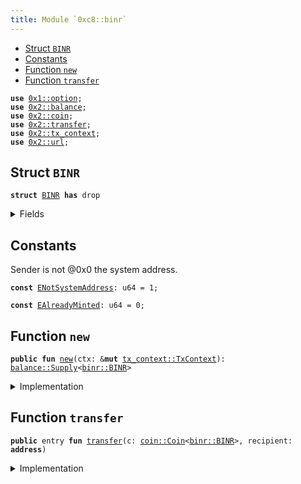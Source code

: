 ```yaml
---
title: Module `0xc8::binr`
---
```




-  [Struct `BINR`](#0xc8_binr_BINR)
-  [Constants](#@Constants_0)
-  [Function `new`](#0xc8_binr_new)
-  [Function `transfer`](#0xc8_binr_transfer)


<pre><code><b>use</b> <a href="../move-stdlib/option.md#0x1_option">0x1::option</a>;
<b>use</b> <a href="../sui-framework/balance.md#0x2_balance">0x2::balance</a>;
<b>use</b> <a href="../sui-framework/coin.md#0x2_coin">0x2::coin</a>;
<b>use</b> <a href="../sui-framework/transfer.md#0x2_transfer">0x2::transfer</a>;
<b>use</b> <a href="../sui-framework/tx_context.md#0x2_tx_context">0x2::tx_context</a>;
<b>use</b> <a href="../sui-framework/url.md#0x2_url">0x2::url</a>;
</code></pre>



<a name="0xc8_binr_BINR"></a>

## Struct `BINR`



<pre><code><b>struct</b> <a href="binr.md#0xc8_binr_BINR">BINR</a> <b>has</b> drop
</code></pre>



<details>
<summary>Fields</summary>


<dl>
<dt>
<code>dummy_field: bool</code>
</dt>
<dd>

</dd>
</dl>


</details>

<a name="@Constants_0"></a>

## Constants


<a name="0xc8_binr_ENotSystemAddress"></a>

Sender is not @0x0 the system address.


<pre><code><b>const</b> <a href="binr.md#0xc8_binr_ENotSystemAddress">ENotSystemAddress</a>: u64 = 1;
</code></pre>



<a name="0xc8_binr_EAlreadyMinted"></a>



<pre><code><b>const</b> <a href="binr.md#0xc8_binr_EAlreadyMinted">EAlreadyMinted</a>: u64 = 0;
</code></pre>



<a name="0xc8_binr_new"></a>

## Function `new`



<pre><code><b>public</b> <b>fun</b> <a href="binr.md#0xc8_binr_new">new</a>(ctx: &<b>mut</b> <a href="../sui-framework/tx_context.md#0x2_tx_context_TxContext">tx_context::TxContext</a>): <a href="../sui-framework/balance.md#0x2_balance_Supply">balance::Supply</a>&lt;<a href="binr.md#0xc8_binr_BINR">binr::BINR</a>&gt;
</code></pre>



<details>
<summary>Implementation</summary>


<pre><code><b>public</b> <b>fun</b> <a href="binr.md#0xc8_binr_new">new</a>(ctx: &<b>mut</b> TxContext): Supply&lt;<a href="binr.md#0xc8_binr_BINR">BINR</a>&gt; {
    <b>assert</b>!(<a href="../sui-framework/tx_context.md#0x2_tx_context_sender">tx_context::sender</a>(ctx) == @0x0, <a href="binr.md#0xc8_binr_ENotSystemAddress">ENotSystemAddress</a>);
    <b>assert</b>!(<a href="../sui-framework/tx_context.md#0x2_tx_context_epoch">tx_context::epoch</a>(ctx) == 0, <a href="binr.md#0xc8_binr_EAlreadyMinted">EAlreadyMinted</a>);
    <b>let</b> (cap, metadata) = <a href="../sui-framework/coin.md#0x2_coin_create_currency">coin::create_currency</a>(
        <a href="binr.md#0xc8_binr_BINR">BINR</a> {},
        9,
        b"<a href="binr.md#0xc8_binr_BINR">BINR</a>",
        b"Benfen INR",
        b"",
        <a href="../move-stdlib/option.md#0x1_option_none">option::none</a>(),
        ctx
    );
    <a href="../sui-framework/transfer.md#0x2_transfer_public_freeze_object">transfer::public_freeze_object</a>(metadata);
    <a href="../sui-framework/coin.md#0x2_coin_treasury_into_supply">coin::treasury_into_supply</a>(cap)
}
</code></pre>



</details>

<a name="0xc8_binr_transfer"></a>

## Function `transfer`



<pre><code><b>public</b> entry <b>fun</b> <a href="../sui-framework/transfer.md#0x2_transfer">transfer</a>(c: <a href="../sui-framework/coin.md#0x2_coin_Coin">coin::Coin</a>&lt;<a href="binr.md#0xc8_binr_BINR">binr::BINR</a>&gt;, recipient: <b>address</b>)
</code></pre>



<details>
<summary>Implementation</summary>


<pre><code><b>public</b> entry <b>fun</b> <a href="../sui-framework/transfer.md#0x2_transfer">transfer</a>(c: <a href="../sui-framework/coin.md#0x2_coin_Coin">coin::Coin</a>&lt;<a href="binr.md#0xc8_binr_BINR">BINR</a>&gt;, recipient: <b>address</b>) {
    <a href="../sui-framework/transfer.md#0x2_transfer_public_transfer">transfer::public_transfer</a>(c, recipient)
}
</code></pre>



</details>

